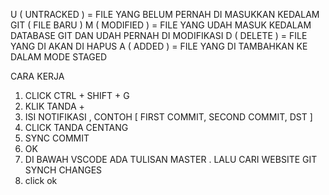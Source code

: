 U ( UNTRACKED ) = FILE YANG BELUM PERNAH DI MASUKKAN KEDALAM GIT ( FILE BARU )
M ( MODIFIED ) = FILE YANG UDAH MASUK KEDALAM DATABASE GIT DAN UDAH PERNAH DI MODIFIKASI
D ( DELETE ) = FILE YANG DI AKAN DI HAPUS
A ( ADDED ) = FILE YANG DI TAMBAHKAN KE DALAM MODE STAGED

CARA KERJA

1. CLICK CTRL + SHIFT + G
2. KLIK TANDA +
3. ISI NOTIFIKASI , CONTOH [ FIRST COMMIT, SECOND COMMIT, DST ]
4. CLICK TANDA CENTANG
5. SYNC COMMIT
6. OK
7. DI BAWAH VSCODE ADA TULISAN MASTER . LALU CARI WEBSITE GIT SYNCH CHANGES
8. click ok
